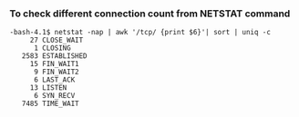 
### To check different connection count from NETSTAT command
```
-bash-4.1$ netstat -nap | awk '/tcp/ {print $6}'| sort | uniq -c
     27 CLOSE_WAIT
      1 CLOSING
   2583 ESTABLISHED
     15 FIN_WAIT1
      9 FIN_WAIT2
      6 LAST_ACK
     13 LISTEN
      6 SYN_RECV
   7485 TIME_WAIT
```
